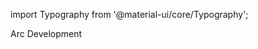 import Typography from '@material-ui/core/Typography';

<Typography variant ="h3">
              Arc Development
              </Typography>